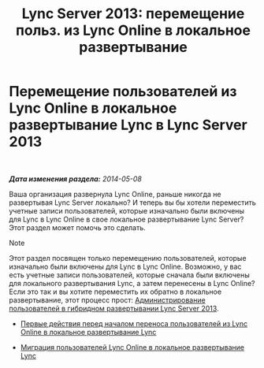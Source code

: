 ﻿---
title: "Lync Server 2013: перемещение польз. из Lync Online в локальное развертывание"
TOCTitle: "Lync Server 2013: перемещение польз. из Lync Online в локальное развертывание"
ms:assetid: 55733bb5-6742-4daf-8db5-1c5df86f4cea
ms:mtpsurl: https://technet.microsoft.com/ru-ru/library/Dn689117(v=OCS.15)
ms:contentKeyID: 62247365
ms.date: 06/01/2017
mtps_version: v=OCS.15
ms.translationtype: HT
---

# Перемещение пользователей из Lync Online в локальное развертывание Lync в Lync Server 2013

 

_**Дата изменения раздела:** 2014-05-08_

Ваша организация развернула Lync Online, раньше никогда не развертывая Lync Server локально? И теперь вы бы хотели переместить учетные записи пользователей, которые изначально были включены для Lync в Lync Online в свое локальное развертывание Lync Server? Этот раздел может помочь это сделать.

> [!NOTE]  
> Этот раздел посвящен только перемещению пользователей, которые изначально были включены для Lync в Lync Online. Возможно, у вас есть учетные записи пользователей, которые сначала были включены для локального развертывания Lync, а затем перенесены в Lync Online? Если это так и вы хотите переместить их обратно в локальное развертывание, этот процесс прост: <a href="lync-server-2013-administering-users-in-a-hybrid-deployment.md">Администрирование пользователей в гибридном развертывании Lync Server 2013</a>.

  - [Первые действия перед началом переноса пользователей из Lync Online в локальное развертывание Lync](lync-server-2013-first-steps-before-you-start-migrating-users-from-lync-online-to-lync-on-premises.md)

  - [Миграция пользователей Lync Online в локальное развертывание Lync](lync-server-2013-migrating-lync-online-users-to-lync-on-premises.md)

